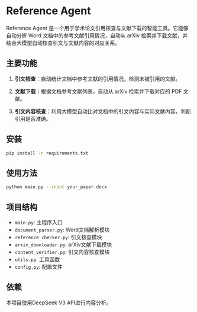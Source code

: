# Reference Agent

Reference Agent 是一个用于学术论文引用核查与文献下载的智能工具。它能够自动分析 Word 文档中的参考文献引用情况，自动从 arXiv 检索并下载文献，并结合大模型自动核查引文与文献内容的对应关系。

## 主要功能

1. **引文核查**：自动统计文档中参考文献的引用情况，检测未被引用的文献。

2. **文献下载**：根据文档参考文献列表，自动从 arXiv 检索并下载对应的 PDF 文献。

3. **引文内容核查**：利用大模型自动比对文档中的引文内容与实际文献内容，判断引用是否准确。

## 安装

```bash
pip install -r requirements.txt
```

## 使用方法

```bash
python main.py --input your_paper.docx
```

## 项目结构

- `main.py`: 主程序入口
- `document_parser.py`: Word文档解析模块
- `reference_checker.py`: 引文核查模块
- `arxiv_downloader.py`: arXiv文献下载模块
- `content_verifier.py`: 引文内容核查模块
- `utils.py`: 工具函数
- `config.py`: 配置文件

## 依赖

本项目使用DeepSeek V3 API进行内容分析。